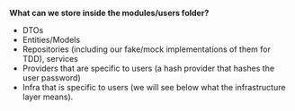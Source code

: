 **What can we store inside the modules/users folder?**

- DTOs
- Entities/Models
- Repositories (including our fake/mock implementations of them for TDD), services
- Providers that are specific to users (a hash provider that hashes the user password)
- Infra that is specific to users (we will see below what the infrastructure layer means).
